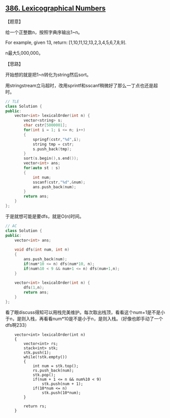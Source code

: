 ## [386. Lexicographical Numbers](https://leetcode.com/problems/lexicographical-numbers/description/)

【题意】

给一个正整数n，按照字典序输出1~n。

For example, given 13, return: [1,10,11,12,13,2,3,4,5,6,7,8,9].

n最大5,000,000。



【思路】

开始想的就是把1~n转化为string然后sort。

用stringstream立马超时，改用sprintf和sscanf稍微好了那么一丁点也还是超时。

```c++
// TLE
class Solution {
public:
    vector<int> lexicalOrder(int n) {
        vector<string> s;
        char cstr[5000001];
		for(int i = 1; i <= n; i++)
		{
			springf(cstr,"%d",i);
			string tmp = cstr;
			s.push_back(tmp);
		} 
		sort(s.begin(),s.end());
        vector<int> ans;
        for(auto st : s)
        {
            int num;
            sscanf(cstr,"%d",&num);
            ans.push_back(num);
        }
        return ans;
    }
};
```

于是就想可能是要dfs，就是O(n)时间。

```c++
// AC
class Solution {
public:
	vector<int> ans;
	
    void dfs(int num, int n)
	{
		ans.push_back(num);
		if(num*10 <= n) dfs(num*10, n);
		if(num%10 < 9 && num+1 <= n) dfs(num+1,n);
	}
	
    vector<int> lexicalOrder(int n) {
        dfs(1,n);
        return ans;
    }
};
```



看了眼discuss得知可以用栈完美维护。每次取出栈顶，看看这个num+1是不是小于n，是则入栈，再看看num*10是不是小于n，是则入栈。（好像也即手动了一个dfs啊233）

```
 	vector<int> lexicalOrder(int n) 
    {
        vector<int> rs;
        stack<int> stk;
        stk.push(1);
        while(!stk.empty())
        {
            int num = stk.top();
            rs.push_back(num);
            stk.pop();
            if(num + 1 <= n && num%10 < 9)
                stk.push(num + 1);
            if(10*num <= n)
                stk.push(10*num);
        }

        return rs;
    }
```

